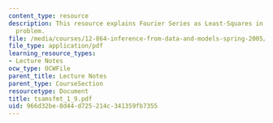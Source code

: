 ```yaml
---
content_type: resource
description: This resource explains Fourier Series as Least-Squares in solving a particular
  problem.
file: /media/courses/12-864-inference-from-data-and-models-spring-2005/966d32be8d44d725214c341359fb7355_tsamsfmt_1_9.pdf
file_type: application/pdf
learning_resource_types:
- Lecture Notes
ocw_type: OCWFile
parent_title: Lecture Notes
parent_type: CourseSection
resourcetype: Document
title: tsamsfmt_1_9.pdf
uid: 966d32be-8d44-d725-214c-341359fb7355
---
```


